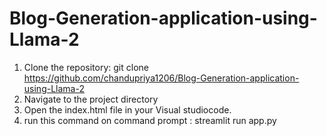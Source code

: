 # Blog-Generation-application-using-Llama-2
1. Clone the repository: git clone https://github.com/chandupriya1206/Blog-Generation-application-using-Llama-2
2. Navigate to the project directory
3. Open the index.html file in your Visual studiocode.
4. run this command on command prompt : streamlit run app.py
